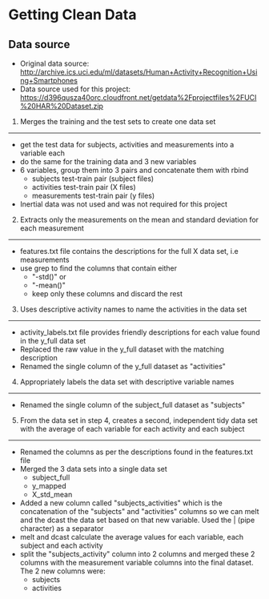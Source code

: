 Getting Clean Data
==================

Data source
-----------

* Original data source: http://archive.ics.uci.edu/ml/datasets/Human+Activity+Recognition+Using+Smartphones 
* Data source used for this project: https://d396qusza40orc.cloudfront.net/getdata%2Fprojectfiles%2FUCI%20HAR%20Dataset.zip 

1. Merges the training and the test sets to create one data set
---------------------------------------------------------------
* get the test data for subjects, activities and measurements into a variable each
* do the same for the training data and 3 new variables
* 6 variables, group them into 3 pairs and concatenate them with rbind
	* subjects test-train pair (subject files)
	* activities test-train pair (X files)
	* measurements test-train pair (y files)
* Inertial data was not used and was not required for this project

2. Extracts only the measurements on the mean and standard deviation for each measurement
-----------------------------------------------------------------------------------------
* features.txt file contains the descriptions for the full X data set, i.e measurements
* use grep to find the columns that contain either
	* "-std()" or
	* "-mean()"
	* keep only these columns and discard the rest

3. Uses descriptive activity names to name the activities in the data set
-------------------------------------------------------------------------
* activity_labels.txt file provides friendly descriptions for each value found in the y_full data set
* Replaced the raw value in the y_full dataset with the matching description
* Renamed the single column of the y_full dataset as "activities"

4. Appropriately labels the data set with descriptive variable names
--------------------------------------------------------------------
* Renamed the single column of the subject_full dataset as "subjects"

5. From the data set in step 4, creates a second, independent tidy data set with the average of each variable for each activity and each subject
-------------------------------------------------------------------------------------------------------------------------------------------------------
* Renamed the columns as per the descriptions found in the features.txt file
* Merged the 3 data sets into a single data set
	* subject_full
	* y_mapped
	* X_std_mean
* Added a new column called "subjects_activities" which is the concatenation of the "subjects" and "activities" columns so we can melt and the dcast the data set based on that new variable. Used the | (pipe character) as a separator
* melt and dcast calculate the average values for each variable, each subject and each activity
* split the "subjects_activity" column into 2 columns and merged these 2 columns with the measurement variable columns into the final dataset. The 2 new columns were:
	* subjects
	* activities
